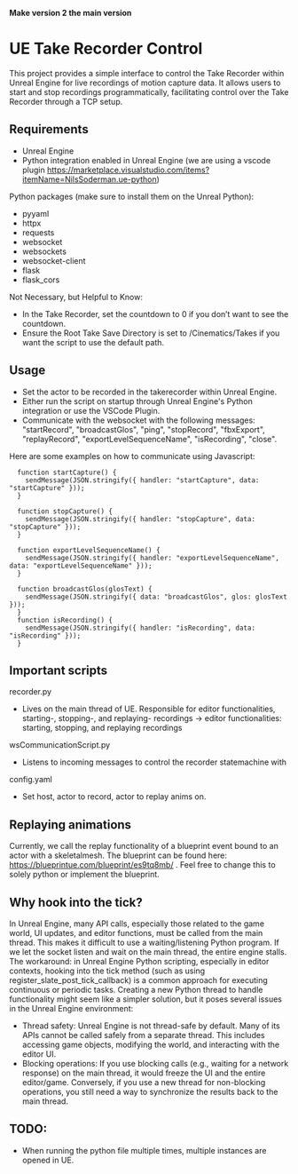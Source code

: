 **Make version 2 the main version**
 
 # UE Take Recorder Control
This project provides a simple interface to control the Take Recorder within Unreal Engine for live recordings of motion capture data. It allows users to start and stop recordings programmatically, facilitating control over the Take Recorder through a TCP setup.

## Requirements
- Unreal Engine 
- Python integration enabled in Unreal Engine (we are using a vscode plugin https://marketplace.visualstudio.com/items?itemName=NilsSoderman.ue-python)

Python packages (make sure to install them on the Unreal Python):
- pyyaml
- httpx
- requests
- websocket
- websockets
- websocket-client
- flask
- flask_cors

Not Necessary, but Helpful to Know:
- In the Take Recorder, set the countdown to 0 if you don’t want to see the countdown.
- Ensure the Root Take Save Directory is set to /Cinematics/Takes if you want the script to use the default path.

## Usage
- Set the actor to be recorded in the takerecorder within Unreal Engine.
- Either run the script on startup through Unreal Engine's Python integration or use the VSCode Plugin.
- Communicate with the websocket with the following messages: "startRecord", "broadcastGlos", "ping", "stopRecord", "fbxExport", "replayRecord", "exportLevelSequenceName", "isRecording", "close".

Here are some examples on how to communicate using Javascript:
```
  function startCapture() {
    sendMessage(JSON.stringify({ handler: "startCapture", data: "startCapture" }));
  }

  function stopCapture() {
    sendMessage(JSON.stringify({ handler: "stopCapture", data: "stopCapture" }));
  }

  function exportLevelSequenceName() {
    sendMessage(JSON.stringify({ handler: "exportLevelSequenceName", data: "exportLevelSequenceName" }));
  }

  function broadcastGlos(glosText) {
    sendMessage(JSON.stringify({ data: "broadcastGlos", glos: glosText }));
  }
  function isRecording() {
    sendMessage(JSON.stringify({ handler: "isRecording", data: "isRecording" }));
  }
```

## Important scripts
recorder.py
- Lives on the main thread of UE. Responsible for editor functionalities, starting-, stopping-, and replaying- recordings → editor functionalities: starting, stopping, and replaying recordings

wsCommunicationScript.py
- Listens to incoming messages to control the recorder statemachine with

config.yaml
- Set host, actor to record, actor to replay anims on.

## Replaying animations
Currently, we call the replay functionality of a blueprint event bound to an actor with a skeletalmesh. The blueprint can be found here: https://blueprintue.com/blueprint/es9tq8mb/ .
Feel free to change this to solely python or implement the blueprint.

## Why hook into the tick?
In Unreal Engine, many API calls, especially those related to the game world, UI updates, and editor functions, must be called from the main thread. This makes it difficult to use a waiting/listening Python program. If we let the socket listen and wait on the main thread, the entire engine stalls. The workaround: in Unreal Engine Python scripting, especially in editor contexts, hooking into the tick method (such as using register_slate_post_tick_callback) is a common approach for executing continuous or periodic tasks.
Creating a new Python thread to handle functionality might seem like a simpler solution, but it poses several issues in the Unreal Engine environment:
- Thread safety: Unreal Engine is not thread-safe by default. Many of its APIs cannot be called safely from a separate thread. This includes accessing game objects, modifying the world, and interacting with the editor UI.
- Blocking operations: If you use blocking calls (e.g., waiting for a network response) on the main thread, it would freeze the UI and the entire editor/game. Conversely, if you use a new thread for non-blocking operations, you still need a way to synchronize the results back to the main thread.


## TODO:
- When running the python file multiple times, multiple instances are opened in UE.
